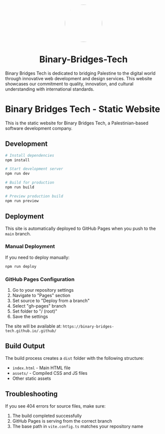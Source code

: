 <div align="center">
  <img src="https://github.com/user-attachments/assets/ac8062cd-6725-480f-9fa7-9ea35e431b03" width="120" height="120" style="border-radius: 50%; object-fit: cover;">
  
  # Binary-Bridges-Tech 
  
</div>


Binary Bridges Tech is dedicated to bridging Palestine to the digital world through innovative web development and design services. This website showcases our commitment to quality, innovation, and cultural understanding with international standards.

# Binary Bridges Tech - Static Website

This is the static website for Binary Bridges Tech, a Palestinian-based software development company.

## Development

```bash
# Install dependencies
npm install

# Start development server
npm run dev

# Build for production
npm run build

# Preview production build
npm run preview
```

## Deployment

This site is automatically deployed to GitHub Pages when you push to the `main` branch.

### Manual Deployment

If you need to deploy manually:

```bash
npm run deploy
```

### GitHub Pages Configuration

1. Go to your repository settings
2. Navigate to "Pages" section
3. Set source to "Deploy from a branch"
4. Select "gh-pages" branch
5. Set folder to "/ (root)"
6. Save the settings

The site will be available at: `https://binary-bridges-tech.github.io/.github/`

## Build Output

The build process creates a `dist` folder with the following structure:
- `index.html` - Main HTML file
- `assets/` - Compiled CSS and JS files
- Other static assets

## Troubleshooting

If you see 404 errors for source files, make sure:
1. The build completed successfully
2. GitHub Pages is serving from the correct branch
3. The base path in `vite.config.ts` matches your repository name
